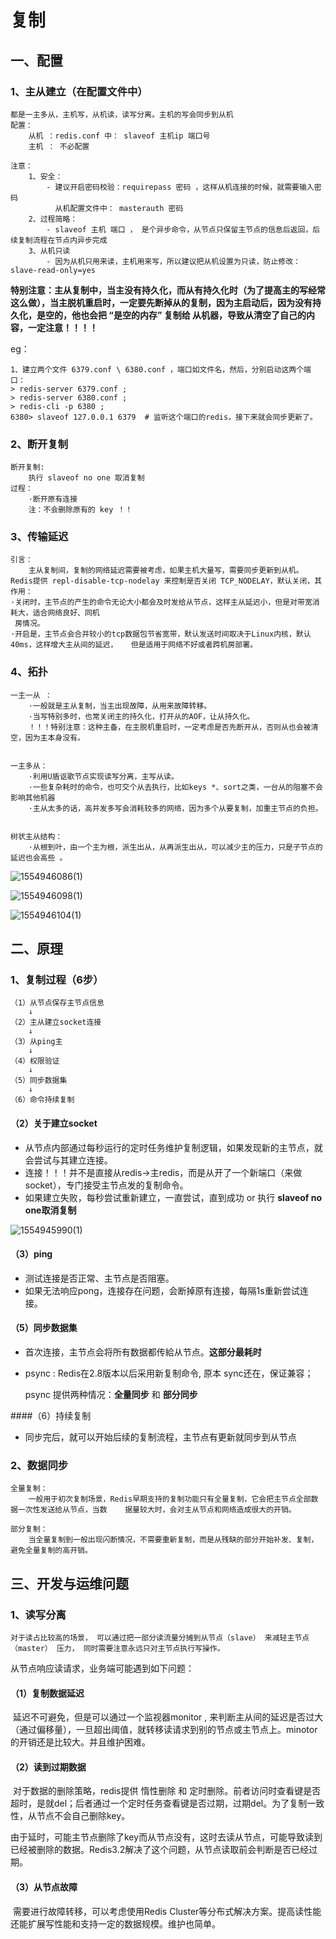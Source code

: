 # 复制

## 一、配置

### 1、主从建立（在配置文件中）

```
都是一主多从，主机写，从机读，读写分离。主机的写会同步到从机
配置：
	从机 ：redis.conf 中： slaveof 主机ip 端口号
	主机 ： 不必配置

注意：
	1、安全：
		- 建议开启密码校验：requirepass 密码 ，这样从机连接的时候，就需要输入密码
		  从机配置文件中： masterauth 密码
	2、过程简略：	
		- slaveof 主机 端口 ， 是个异步命令，从节点只保留主节点的信息后返回，后续复制流程在节点内异步完成
	3、从机只读
		- 因为从机只用来读，主机用来写，所以建议把从机设置为只读，防止修改：slave-read-only=yes
```

**特别注意：主从复制中，当主没有持久化，而从有持久化时（为了提高主的写经常这么做），当主脱机重启时，一定要先断掉从的复制，因为主启动后，因为没有持久化，是空的，他也会把 “是空的内存” 复制给 从机器，导致从清空了自己的内容，一定注意！！！！**

eg：

```
1、建立两个文件 6379.conf \ 6380.conf ，端口如文件名，然后，分别启动这两个端口：
> redis-server 6379.conf ;
> redis-server 6380.conf ;
> redis-cli -p 6380 ;
6380> slaveof 127.0.0.1 6379  # 监听这个端口的redis，接下来就会同步更新了。 
```







### 2、断开复制

```
断开复制:
	执行 slaveof no one 取消复制 
过程：
	·断开原有连接
	注：不会删除原有的 key ！！
```



### 3、传输延迟

```
引言：
	主从复制间，复制的网络延迟需要被考虑，如果主机大量写，需要同步更新到从机。
Redis提供 repl-disable-tcp-nodelay 来控制是否关闭 TCP_NODELAY，默认关闭，其作用：
·关闭时，主节点的产生的命令无论大小都会及时发给从节点，这样主从延迟小，但是对带宽消耗大，适合网络良好、同机 
 房情况。
·开启是，主节点会合并较小的tcp数据包节省宽带，默认发送时间取决于Linux内核，默认40ms，这样增大主从间的延迟，   但是适用于网络不好或者跨机房部署。
```



### 4、拓扑

```
一主一从 ： 
	·一般就是主从复制，当主出现故障，从用来故障转移。
	·当写特别多时，也常关闭主的持久化，打开从的AOF，让从持久化。
	！！！特别注意：这种主备，在主脱机重启时，一定考虑是否先断开从，否则从也会被清空，因为主本身没有。
	
	
一主多从：
	·利用U盾讴歌节点实现读写分离，主写从读。
	·一些复杂耗时的命令，也可交个从去执行，比如keys *、sort之类，一台从的阻塞不会影响其他机器
	·主从太多的话，高并发多写会消耗较多的网络，因为多个从要复制，加重主节点的负担。
	
	
树状主从结构：
	·从根到叶，由一个主为根，派生出从，从再派生出从，可以减少主的压力，只是子节点的延迟也会高些 。 
```

![1554946086(1)](D:\0书\专业\redis\图片\第六章\1554946086(1).png)

![1554946098(1)](D:\0书\专业\redis\图片\第六章\1554946098(1).png)

![1554946104(1)](D:\0书\专业\redis\图片\第六章\1554946104(1).png)

## 二、原理

### 1、复制过程（6步）

```
（1）从节点保存主节点信息
	↓
（2）主从建立socket连接
	↓
（3）从ping主
	↓
（4）权限验证
	↓
（5）同步数据集
	↓
（6）命令持续复制
```

#### （2）关于建立socket 

- 从节点内部通过每秒运行的定时任务维护复制逻辑，如果发现新的主节点，就会尝试与其建立连接。
- 连接！！！并不是直接从redis→主redis，而是从开了一个新端口（来做socket），专门接受主节点发的复制命令。
- 如果建立失败，每秒尝试重新建立，一直尝试，直到成功 or 执行 **slaveof no one取消复制**

![1554945990(1)](D:\0书\专业\redis\图片\第六章\1554945990(1).png)

#### （3）ping

- 测试连接是否正常、主节点是否阻塞。
- 如果无法响应pong，连接存在问题，会断掉原有连接，每隔1s重新尝试连接。

#### （5）同步数据集

- 首次连接，主节点会将所有数据都传給从节点。**这部分最耗时**

- psync : Redis在2.8版本以后采用新复制命令, 原本 sync还在，保证兼容；

  psync 提供两种情况：**全量同步** 和  **部分同步**

####（6）持续复制

- 同步完后，就可以开始后续的复制流程，主节点有更新就同步到从节点





### 2、数据同步

```
全量复制：
	一般用于初次复制场景，Redis早期支持的复制功能只有全量复制，它会把主节点全部数据一次性发送给从节点，当数	  据量较大时，会对主从节点和网络造成很大的开销。
	
部分复制：
	当全量复制到一般出现闪断情况，不需要重新复制，而是从残缺的部分开始补发、复制，避免全量复制的高开销。
```



## 三、开发与运维问题

### 1、读写分离

```
对于读占比较高的场景， 可以通过把一部分读流量分摊到从节点（slave） 来减轻主节点（master） 压力， 同时需要注意永远只对主节点执行写操作。
```

从节点响应读请求，业务端可能遇到如下问题：

#### （1）复制数据延迟

​	延迟不可避免，但是可以通过一个监视器monitor , 来判断主从间的延迟是否过大（通过偏移量），一旦超出阈值，就转移读请求到别的节点或主节点上。minotor的开销还是比较大。并且维护困难。

#### （2）读到过期数据

​	对于数据的删除策略，redis提供 惰性删除 和 定时删除。前者访问时查看键是否超时，是就del；后者通过一个定时任务查看键是否过期，过期del。为了复制一致性，从节点不会自己删除key。

​	由于延时，可能主节点删除了key而从节点没有，这时去读从节点，可能导致读到已经被删除的数据。Redis3.2解决了这个问题，从节点读取前会判断是否已经过期。

#### （3）从节点故障	

​	需要进行故障转移，可以考虑使用Redis Cluster等分布式解决方案。提高读性能还能扩展写性能和支持一定的数据规模。维护也简单。



